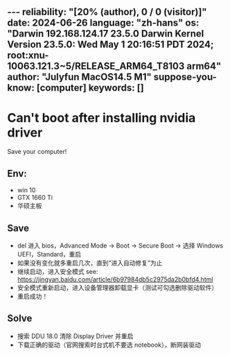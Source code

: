--- reliability: "[20% (author), 0 / 0 (visitor)]"
date: 2024-06-26
language: "zh-hans"
os: "Darwin 192.168.124.17 23.5.0 Darwin Kernel Version 23.5.0: Wed May  1 20:16:51 PDT 2024; root:xnu-10063.121.3~5/RELEASE_ARM64_T8103 arm64"
author: "Julyfun MacOS14.5 M1"
suppose-you-know: [computer]
keywords: []
---

# Can't boot after installing nvidia driver

Save your computer!

## Env:

- win 10
- GTX 1660 Ti
- 华硕主板

## Save

- del 进入 bios，Advanced Mode -> Boot -> Secure Boot -> 选择 Windows UEFI，Standard，重启
- 如果没有变化就多重启几次，直到“进入自动修复”为止
- 继续启动，进入安全模式 see: https://jingyan.baidu.com/article/6b97984db5c2975da2b0bfd4.html
- 安全模式重新启动，进入设备管理器卸载显卡（测试可勾选删除驱动软件）
- 重启成功！

## Solve

- 搜索 DDU 18.0 清除 Display Driver 并重启
- 下载正确的驱动（官网搜索时台式机不要选 notebook），断网装驱动

